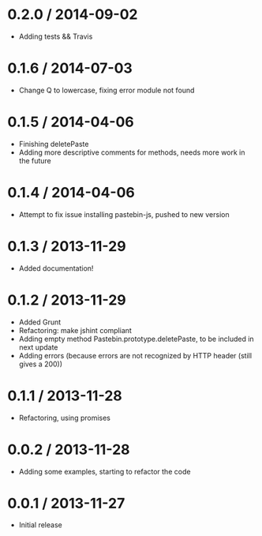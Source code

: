 0.2.0 / 2014-09-02
==================

  * Adding tests && Travis


0.1.6 / 2014-07-03
==================

  * Change Q to lowercase, fixing error module not found

0.1.5 / 2014-04-06
==================

  * Finishing deletePaste
  * Adding more descriptive comments for methods, needs more work in the future

0.1.4 / 2014-04-06
==================

  * Attempt to fix issue installing pastebin-js, pushed to new version

0.1.3 / 2013-11-29
==================

  * Added documentation!

0.1.2 / 2013-11-29
==================

  * Added Grunt
  * Refactoring: make jshint compliant
  * Adding empty method Pastebin.prototype.deletePaste, to be included in next update
  * Adding errors (because errors are not recognized by HTTP header (still gives a 200))

0.1.1 / 2013-11-28
==================

  * Refactoring, using promises

0.0.2 / 2013-11-28
==================

  * Adding some examples, starting to refactor the code

0.0.1 / 2013-11-27
==================

  * Initial release

